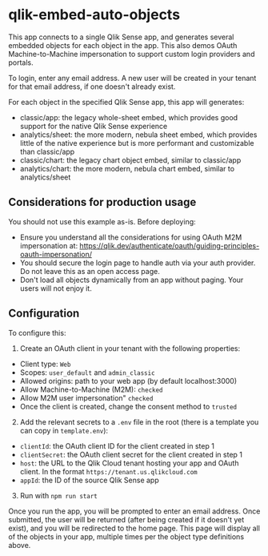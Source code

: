# qlik-embed-auto-objects

This app connects to a single Qlik Sense app, and generates several embedded objects for each object in the app. This also demos OAuth Machine-to-Machine impersonation to support custom login providers and portals.

To login, enter any email address. A new user will be created in your tenant for that email address, if one doesn't already exist.

For each object in the specified Qlik Sense app, this app will generates:

- classic/app: the legacy whole-sheet embed, which provides good support for the native Qlik Sense experience
- analytics/sheet: the more modern, nebula sheet embed, which provides little of the native experience but is more performant and customizable than classic/app
- classic/chart: the legacy chart object embed, similar to classic/app
- analytics/chart: the more modern, nebula chart embed, similar to analytics/sheet

## Considerations for production usage

You should not use this example as-is. Before deploying:

- Ensure you understand all the considerations for using OAuth M2M impersonation at: https://qlik.dev/authenticate/oauth/guiding-principles-oauth-impersonation/
- You should secure the login page to handle auth via your auth provider. Do not leave this as an open access page.
- Don't load all objects dynamically from an app without paging. Your users will not enjoy it.

## Configuration

To configure this:

1. Create an OAuth client in your tenant with the following properties:
  - Client type: `Web`
  - Scopes: `user_default` and `admin_classic`
  - Allowed origins: path to your web app (by default localhost:3000)
  - Allow Machine-to-Machine (M2M): `checked`
  - Allow M2M user impersonation" `checked`
  - Once the client is created, change the consent method to `trusted`
2. Add the relevant secrets to a `.env` file in the root (there is a template you can copy in `template.env`):
  - `clientId`: the OAuth client ID for the client created in step 1
  - `clientSecret`: the OAuth client secret for the client created in step 1
  - `host`: the URL to the Qlik Cloud tenant hosting your app and OAuth client. In the format `https://tenant.us.qlikcloud.com`
  - `appId`: the ID of the source Qlik Sense app
3. Run with `npm run start`

Once you run the app, you will be prompted to enter an email address. Once submitted, the user will be returned (after being created if it doesn't yet exist), and you will be redirected to the home page. This page will display all of the objects in your app, multiple times per the object type definitions above.
